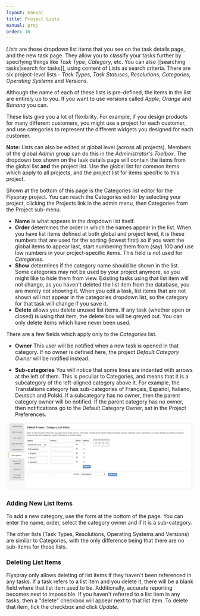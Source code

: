 ```yaml
---
layout: manual
title: Project Lists
manual: proj
order: 10
---
```


*Lists* are those dropdown list items that you see on the task details page, and the new task page. They allow you to classify your tasks further by specifying things like *Task Type*, *Category*, etc. You can also [[searching tasks|search for tasks]], using content of Lists as search criteria. There are six project-level lists - *Task Types*, *Task Statuses*, *Resolutions*, *Categories*, *Operating Systems* and *Versions*.

Although the name of each of these lists is pre-defined, the items in the list are entirely up to you. If you want to use versions called *Apple*, *Orange* and *Banana* you can.

These lists give you a lot of flexibility. For example, if you design products for many different customers, you might use a project for each customer, and use categories to represent the different widgets you designed for each customer.

**Note:**  Lists can also be edited at global level (across all projects).  Members of the global *Admin* group can do this in the *Administrator's Toolbox*.  The dropdown box shown on the task details page will contain the items from the global list **and** the project list. Use the global list for common items which apply to all projects, and the project list for items specific to this project.

Shown at the bottom of this page is the Categories list editor for the Flyspray project. You can reach the Categories editor by selecting your project, clicking the Projects link in the admin menu, then Categories from the Project sub-menu.

  * **Name** is what appears in the dropdown list itself.
  * **Order** determines the order in which the names appear in the list. When you have list items defined at both global and project level, it is these numbers that are used for the sorting (lowest first) so if you want the global items to appear last, start numbering them from (say) 100 and use low numbers in your project-specific items. This field is not used for *Categories*.
  * **Show** determines if the category name should be shown in the list. Some categories may not be used by your project anymore, so you might like to hide them from view. Existing tasks using that list item will not change, as you haven't deleted the list item from the database, you are merely not showing it. When you edit a task, list items that are not shown will not appear in the categories dropdown list, so the category for that task will change if you save it.
  * **Delete** allows you delete unused list items. If any task (whether open or closed) is using that item, the delete box will be greyed out. You can only delete items which have never been used.

There are a few fields which apply only to the *Categories* list.

  * **Owner** This user will be notified when a new task is opened in that category.  If no owner is defined here, the project *Default Category Owner* will be notified instead.

  * **Sub-categories** You will notice that some lines are indented with arrows at the left of them. This is peculiar to Categories, and means that it is a subcategory of the left-aligned category above it. For example, the Translations category has sub-categories of Français, Español, Italiano, Deutsch and Polski. If a subcategory has no owner, then the parent category owner will be notified. If the parent category has no owner, then notifications go to the Default Category Owner, set in the Project Preferences.


<img src="/images/manual/categorylist.jpg" class="img-responsive" alt="category list">

### Adding New List Items

To add a new category, use the form at the bottom of the page. You can enter the name, order, select the category owner and if it is a sub-category.

The other lists (Task Types, Resolutions, Operating Systems and Versions) are similar to Categories, with the only difference being that there are no sub-items for those lists.

### Deleting List Items 
Flyspray only allows deleting of list items if they haven't been referenced in any tasks.  If a task refers to a list item and you delete it, there will be a blank field where that list item used to be.  Additionally, accurate reporting becomes next to impossible.  If you haven't referred to a list item in any tasks, then a "delete" checkbox will appear next to that list item.  To delete that item, tick the checkbox and click *Update*.
